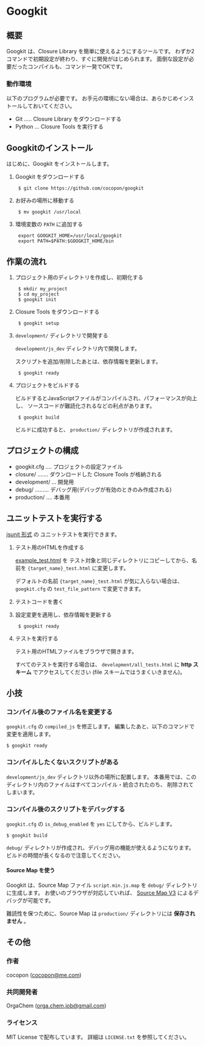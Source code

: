 Googkit
=======




概要
----
Googkit は、Closure Library を簡単に使えるようにするツールです。
わずか2コマンドで初期設定が終わり、すぐに開発がはじめられます。
面倒な設定が必要だったコンパイルも、コマンド一発でOKです。


### 動作環境
以下のプログラムが必要です。
お手元の環境にない場合は、あらかじめインストールしておいてください。

- Git  ..... Closure Library をダウンロードする
- Python ... Closure Tools を実行する




Googkitのインストール
---------------------
はじめに、Googkit をインストールします。


1. Googkit をダウンロードする

		$ git clone https://github.com/cocopon/googkit


2. お好みの場所に移動する

		$ mv googkit /usr/local


3. 環境変数の `PATH` に追加する

		export GOOGKIT_HOME=/usr/local/googkit
		export PATH=$PATH:$GOOGKIT_HOME/bin




作業の流れ
----------
1. プロジェクト用のディレクトリを作成し、初期化する

		$ mkdir my_project
		$ cd my_project
		$ googkit init


2. Closure Tools をダウンロードする

		$ googkit setup


3. `development/` ディレクトリで開発する

	`development/js_dev` ディレクトリ内で開発します。

	スクリプトを追加/削除したあとは、依存情報を更新します。

		$ googkit ready


4. プロジェクトをビルドする

	ビルドするとJavaScriptファイルがコンパイルされ、パフォーマンスが向上し、
	ソースコードが難読化されるなどの利点があります。

		$ googkit build

	ビルドに成功すると、 `production/` ディレクトリが作成されます。




プロジェクトの構成
------------------
- googkit.cfg .... プロジェクトの設定ファイル
- closure/ ....... ダウンロードした Closure Tools が格納される
- development/ ... 開発用
- debug/ ......... デバッグ用(デバッグが有効のときのみ作成される)
- production/ .... 本番用




ユニットテストを実行する
------------------------
[jsunit 形式](http://www.infoq.com/jp/articles/javascript-tdd) の
ユニットテストを実行できます。


1. テスト用のHTMLを作成する

	[example_test.html](https://github.com/cocopon/googkit/blob/master/template/development/js_dev/example_test.html) を
	テスト対象と同じディレクトリにコピーしてから、名前を
	`{target_name}_test.html` に変更します。

	デフォルトの名前 `{target_name}_test.html` が気に入らない場合は、
	`googkit.cfg` の `test_file_pattern` で変更できます。


2. テストコードを書く


3. 設定変更を適用し、依存情報を更新する

		$ googkit ready


4. テストを実行する

	テスト用のHTMLファイルをブラウザで開きます。

	すべてのテストを実行する場合は、 `development/all_tests.html` に
	**http スキーム** でアクセスしてください
	(file スキームではうまくいきません)。




小技
----
### コンパイル後のファイル名を変更する
`googkit.cfg` の `compiled_js` を修正します。
編集したあと、以下のコマンドで変更を適用します。

	$ googkit ready


### コンパイルしたくないスクリプトがある
`development/js_dev` ディレクトリ以外の場所に配置します。
本番用では、このディレクトリ内のファイルはすべてコンパイル・統合されたのち、
削除されてしまいます。


### コンパイル後のスクリプトをデバッグする
`googkit.cfg` の `is_debug_enabled` を `yes` にしてから、ビルドします。

	$ googkit build

`debug/` ディレクトリが作成され、デバッグ用の機能が使えるようになります。
ビルドの時間が長くなるので注意してください。


#### Source Map を使う
Googkit は、Source Map ファイル `script.min.js.map` を `debug/`
ディレクトリに生成します。
お使いのブラウザが対応していれば、 [Source Map V3](https://docs.google.com/document/d/1U1RGAehQwRypUTovF1KRlpiOFze0b-_2gc6fAH0KY0k/edit?pli=1)
によるデバッグが可能です。

難読性を保つために、Source Map は `production/` ディレクトリには
**保存されません** 。




その他
------
### 作者
cocopon (cocopon@me.com)


### 共同開発者
OrgaChem (orga.chem.job@gmail.com)


### ライセンス
MIT License で配布しています。
詳細は `LICENSE.txt` を参照してください。
